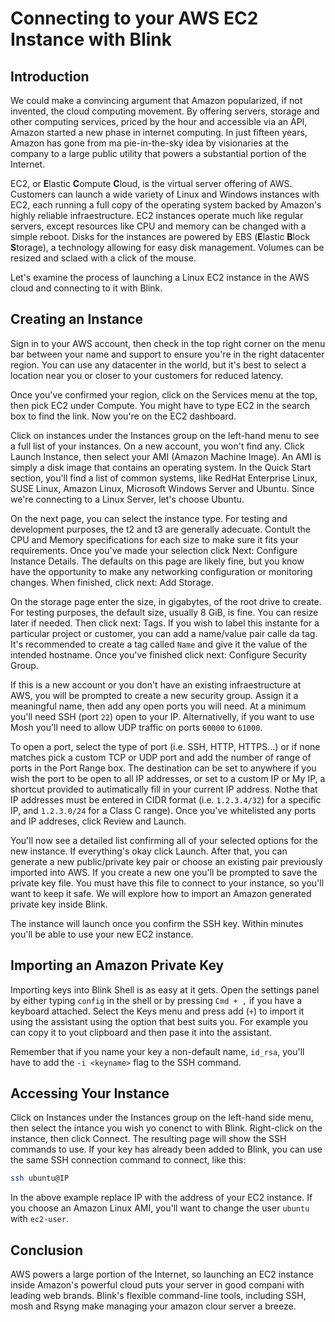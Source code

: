 # Connecting to your AWS EC2 Instance with Blink

## Introduction

We could make a convincing argument that Amazon popularized, if not invented, the cloud computing movement. By offering servers, storage and other computing services, priced by the hour and accessible via an API, Amazon started a new phase in internet computing. In just fifteen years, Amazon has gone from ma pie-in-the-sky idea by visionaries at the company to a large public utility that powers a substantial portion of the Internet.

EC2, or **E**lastic **C**ompute **C**loud, is the virtual server offering of AWS. Customers can launch a wide variety of Linux and Windows instances with EC2, each running a full copy of the operating system backed by Amazon's highly reliable infraestructure. EC2 instances operate much like regular servers, except resources like CPU and memory can be changed with a simple reboot. Disks for the instances are powered by EBS (**E**lastic **B**lock **S**torage), a technology allowing for easy disk management. Volumes can be resized and sclaed with a click of the mouse.

Let's examine the process of launching a Linux EC2 instance in the AWS cloud and connecting to it with Blink.

## Creating an Instance

Sign in to your AWS account, then check in the top right corner on the menu bar between your name and support to ensure you're in the right datacenter region. You can use any datacenter in the world, but it's best to select a location near you or closer to your customers for reduced latency.

Once you've confirmed your region, click on the Services menu at the top, then pick EC2 under Compute. You might have to type EC2 in the search box to find the link. Now you're on the EC2 dashboard.

Click on instances under the Instances group on the left-hand menu to see a full list of your instances. On a new account, you won't find any. Click Launch Instance, then select your AMI (Amazon Machine Image). An AMI is simply a disk image that contains an operating system. In the Quick Start section, you'll find a list of common systems, like RedHat Enterprise Linux, SUSE Linux, Amazon Linux, Microsoft Windows Server and Ubuntu. Since we're connecting to a Linux Server, let's choose Ubuntu.

On the next page, you can select the instance type. For testing and development purposes, the t2 and t3 are generally adecuate. Contult the CPU and Memory specifications for each size to make sure it fits your requirements. Once you've made your selection click Next: Configure Instance Details. The defaults on this page are likely fine, but you know have the opportunity to make any networking configuration or monitoring changes. When finished, click next: Add Storage.

On the storage page enter the size, in gigabytes, of the root drive to create. For testing purposes, the default size, usually 8 GiB, is fine. You can resize later if needed. Then click next: Tags. If you wish to label this instante for a particular project or customer, you can add a name/value pair calle da tag. It's recommended to create a tag called `Name` and give it the value of the intended hostname. Once you've finished click next: Configure Security Group.

If this is a new account or you don't have an existing infraestructure at AWS, you will be prompted to create a new security group. Assign it a meaningful name, then add any open ports you will need. At a minimum you'll need SSH (port `22`) open to your IP. Alternativelly, if you want to use Mosh you'll need to allow UDP traffic on ports `60000` to `61000`.

To open a port, select the type of port (i.e. SSH, HTTP, HTTPS...) or if none matches pick a custom TCP or UDP port and add the number of range of ports in the Port Range box. The destination can be set to anywhere if you wish the port to be open to all IP addresses, or set to a custom IP or My IP, a shortcut provided to autimatically fill in your current IP address. Nothe that IP addresses must be entered in CIDR format (i.e. `1.2.3.4/32`) for a specific IP, and `1.2.3.0/24` for a Class C range). Once you've whitelisted any ports and IP addreses, click Review and Launch.

You'll now see a detailed list confirming all of your selected options for the new instance. If everything's okay click Launch. After that, you can generate a new public/private key pair or choose an existing pair previously imported into AWS. If you create a new one you'll be prompted to save the private key file. You must have this file to connect to your instance, so you'll want to keep it safe. We will explore how to import an Amazon generated private key inside Blink.

The instance will launch once you confirm the SSH key. Within minutes you'll be able to use your new EC2 instance.

## Importing an Amazon Private Key

Importing keys into Blink Shell is as easy at it gets. Open the settings panel by either typing `config` in the shell or by pressing `Cmd + ,` if you have a keyboard attached. Select the Keys menu and press add (`+`) to import it using the assistant using the option that best suits you. For example you can copy it to yout clipboard and then pase it into the assistant.

Remember that if you name your key a non-default name, `id_rsa`, you'll have to add the `-i <keyname>` flag to the SSH command.

## Accessing Your Instance

Click on Instances under the Instances group on the left-hand side menu, then select the intance you wish yo conenct to with Blink. Right-click on the instance, then click Connect. The resulting page will show the SSH commands to use. If your key has already been added to Blink,  you can use the same SSH connection command to connect, like this:

```bash
ssh ubuntu@IP
```

In the above example replace IP with the address of your EC2 instance. If you choose an Amazon Linux AMI, you'll want to change the user `ubuntu` with `ec2-user`.

## Conclusion

AWS powers a large portion of the Internet, so launching an EC2 instance inside Amazon's powerful cloud puts your server in good compani with leading web brands. Blink's flexible command-line tools, including SSH, mosh and Rsyng make managing your amazon clour server a breeze.
